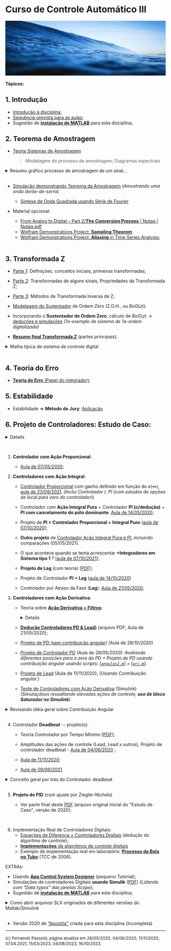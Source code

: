 <!--title: Controle Automático 3 -->
# Curso de Controle Automático III

<!--
![cason-asher-Ur7Efx8lBjs-unsplash.jpg](cason-asher-Ur7Efx8lBjs-unsplash.jpg)
-->

![Austin Schmid - Unsplash](austin-schmid-5Dga0T0x6GY-unsplash-1.jpg)

**Tópicos:**

## 1. Introdução

* [Introdução à disciplina](1_intro/intro.pdf);
* [Sequência prevista para as aulas](1_intro/seq_aulas.html);
* Sugestão de **[instalação de MATLAB](instalacao_matlab.html)** para esta disciplina;


  
## 2. Teorema de Amostragem

* [Teoria Sistemas de Amostragem](2_sampling/01_Sistema_Amostrado_no_Tempo.pdf)
   > Modelagem do processo de amostragem;
      Diagramas espectrais

<details><summary>Resumo gráfico processo de amostragem de um sinal...</summary>
<p>

![figura](2_sampling/Process%20of%20digitizing%20and%20converting%20a%20signal%20with%20an%20infinite%20precision%20ADC-DAC_0.png)

</p>
</details>
&nbsp;
  
* [Simulação demonstrando Teorema da Amostragem](Teste_Amost/teste_amostragem.html) 
  (*Amostrando uma onda dente-de-serra*)
  * [Síntese de Onda Quadrada usando Série de Fourier](estudo_dirigido/Síntese_Onda_Quadrada.html)
&nbsp;

* Material opcional:
  * [From Analog to Digital – Part 2/**The Conversion Process** | Nutaq | Nutaq.pdf](2_sampling/From%20Analog%20to%20Digital%20–%20Part%202:%20The%20Conversion%20Process%20|%20Nutaq%20|%20Nutaq.pdf)
  * [Wolfram Demonstrations Project: **Sampling Theorem**](https://demonstrations.wolfram.com/SamplingTheorem/)
  * [Wolfram Demonstrations Project: **Aliasing** in Time Series Analysis](https://demonstrations.wolfram.com/AliasingInTimeSeriesAnalysis/);  
&nbsp;

## 3. Transformada Z

* [Parte 1](3_transformada/transformada_Z.pdf): Definições, conceitos iniciais, primeiras transformadas;
* [Parte 2](3_transformada/transformada_Z_parte2.pdf): Transformadas de alguns sinais, Propriedades da Transformada Z;
* [Parte 3](3_transformada/transformada_Z_parte_3.pdf): Métodos de Transformada Inversa de Z;
* [Modelagem do Sustentador](3_transformada/3_BoG_Transformada_Z.pdf) de Ordem Zero (Z.O.H., ou $BoG(z)$).
* Incorporando o **Sustentador de Ordem Zero**, cálculo de $BoG(z)$ $\rightarrow$ [deduções e simulações](exemplo_1_BoG/intro_exemplo_1a_ordem.html)
   *(1o-exemplo de sistema de 1a-ordem digitalizado)*

* **[Resumo final Transformada Z](3_transformada/revisao_partes_importantes_transformada_Z.pdf)** (partes principais).

<details><summary>Malha típica de sistema de controle digital</summary>
<p>

![malha tipica controle digital](estudo_caso/blocos_com_controlador2.png)

</p>
</details>
&nbsp;

## 4. Teoria do Erro

* [**Teoria do Erro** (Papel do integrador)](4_teoria_erros/resumo_teoria_erro.html);

## 5. Estabilidade

* Estabilidade $\Rightarrow$ **Método de Jury**: [Aplicação](Exemplo_Jury/problema_1.html)
  

## 6. Projeto de Controladores: Estudo de Caso:

<details>
<p>

![seq_aulas_proj_controladores.png](seq_aulas_proj_controladores.png)

</p>
</details>

&nbsp;

1. **Controlador com Ação Proporcional**:
     
     * [Aula de 07/05/2020](aula_07_05_2020.html);
&nbsp;

2. **Controladores com Ação Integral**:

    * [Controlador Proporcional](Controle3_2021_2/aula_1.html) com ganho definido em função do $e(\infty)$, [aula de 23/09/2021](Controle3_2021_2/aula_1.html).
        (*Inclui Controlador I, PI (com estudos de opções de local para zero do controlador)*)

    * Controlador com **Ação Integral Pura** + Controlador **PI (c/dedução)** + **PI com cancelamento do pólo dominante**: [Aula de 14/05/2020](aula_14_05_2020.html);
    * Projeto de **PI = Controlador Proporcional + Integral Puro** ([aula de 07/10/2020](2020_2/aula_07_10_2020.html));

    * **Outro projeto** de [Controlador Ação Integral Pura e PI](2021_1/aula_05_05_2021.html), incluindo comparações (05/05/2021).
    * O que acontece quando se tenta acrescentar **+Integradores em Sistema tipo 1** ? [[aula de 07/10/2021](sis_tipo1/sis1_mais_integradores.html)];
   * **Projeto de Lag** (com teoria) ([PDF](estudo_caso/aula_controlador_Lag.pdf));
    * Projeto de Controlador **PI + Lag** ([aula de 14/10/2020](2020_2/aula_14_10_2020.html))
    * Controlador por Atraso da Fase (**Lag**): [Aula de 21/05/2020](controlador_Lag.html);
&nbsp;

3. **Controladores com Ação Derivativa**:
      * Teoria sobre **[Ação Derivativa + Filtros](Controle_Acao_Derivativa.html)**:
         <details><p>

        * Derivador Puro
        * Amp.Op. como Derivador Ideal x Amp.Op. Derivador Realizável;
        * Efeito da Derivada sobre Sinal Ruidoso (simulações);
        * Uso de Filtro Passa Baixa (FPB);
        * Equação + Diagrama de Bode de simples filtro RC (1a-ordem);
        * Filtro Exponencial Digital de 1a-ordem;
        * Filtro Exponencial Duplo (de 2a-ordem);
        * Filtro de Média Móvel;</p>
        <p></p> 
         </details>

      * **[Dedução Controladores PD & Lead)](pd_plus_filtro.pdf)** (arquivo PDF; Aula de 21/05/2020);
      * [Projeto de PD (sem contribuição angular)](2020_2/aula_28_10_2020.html) (Aula de 28/10/2020)
      * [Projeto de Controlador PD](projeto_PD_lead_2020.html) (Aula de 28/05/2020):
      *Avaliando diferentes posições para o zero do PD + Projeto de PD usando contribuição angular usando *script*s: [[`angulos2.m`]](arc.m) + [[`arc.m`]](arc.m).* 
      * [Projeto de Lead](lead/lead_ex1.html) (Aula de 11/11/2020);
      *(Usando Contribuição angular.)*
      * [Teste de Controladores com Ação Derivativa](estudo_caso/Teste_Controladores_Acao_Derivativa.html) (Simulink)
         *(Simulaçãoes ressaltando elevadas ações de controle; **uso de bloco Saturador no Simulink**)*

<details><summary>Revisando idéia geral sobre Contribuição Angular</summary>
<p>

![Contrib angular](Controlador_avanco_RL_tipico.png)

</p>
</details>
&nbsp;

4. Controlador **Deadbeat** -- projeto(s): 
      * Teoria Controlador por Tempo Mínimo [[PDF]](PID/exemplo_tempo_minimo.pdf);

     * Amplitudes das ações de controle (Lead, Lead x outros), Projeto de controlador deadbeat - [Aula de 04/06/2020](deadbeat_08out2019.html) ;
     * [Aula de 11/11/2020](deadbeat/deadbeat_exemplo_1.html);
     * [Aula de 09/06/2021](deadbeat_09062021/aula_deadbeat_09_06_2021.html).

<details><summary>Conceito geral por trás do Controlador deadbeat</summary>
<p>

![Controlador deatbeat - conceito geral](concepto_dead_beat.png)

</p>
</details>
&nbsp;

5. **Projeto de PID** (com ajuste por Ziegler-Nichols)

     * Ver parte final deste [PDF](estudo_caso/Estudo_Caso_Controladores_2020.pdf) (arquivo original inicial do "Estudo de Caso", versão de 2020);
<!--     * Falta verificar arquivos (11/10/2023) -->
&nbsp;

6. Implementação Real de Controladores Digitais:
   * [Equações de Diferença $\times$ Controladores Digitais](PID/equacoes_diferenca_controlador.html) (dedução do algoritmo de controle);
   * [**Implementações** de algoritmos de controle digitais](implementacao_controlador_digital.html)
   * Exemplo de implementação real em laboratório: [**Processo da Bola no Tubo**](implementacao_controle_digital.html) (TCC de 2006).
&nbsp;

EXTRAs:

* Usando **[App Control System Designer](/APP_Control_System_Designer/Intro_APP_Control_System_Designer.html)** (pequeno Tutorial);
* Simulações de controladores Digitais **usando Simulik** ([PDF](estudo_caso/aula_12abr2017_uso_simulink_datatypes.pdf))
  *(Lidando com "Data types" das janelas Scope)*;
* Sugestão de **[instalação de MATLAB](instalacao_matlab.html)** para esta disciplina;

<details><summary>Como abrir arquivos SLX originados de diferentes versões do Matlab/Simulink</summary>
<p>

![Abrir SLX](abrindo_SLX_de_versoes_mais_recentes-2.png)

</p>
</details>
&nbsp;

* Versão 2020 de ["Apostila"](estudo_caso/apostila.pdf) criada para esta disciplina (incompleta)

---

<font size="2"> (c) Fernando Passold, página atualiza em 28/05/2020, 04/06/2020, 11/11/2020, 07.04.2021, 11/03/2023, 04/08/2023, 16/10/2023. </font>